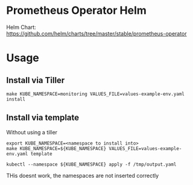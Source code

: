 Prometheus Operator Helm
=========================

Helm Chart: https://github.com/helm/charts/tree/master/stable/prometheus-operator


# Usage

## Install via Tiller

```
make KUBE_NAMESPACE=monitoring VALUES_FILE=values-example-env.yaml install
```

## Install via template
Without using a tiller

```
export KUBE_NAMESPACE=<namespace to install into>
make KUBE_NAMESPACE=${KUBE_NAMESPACE} VALUES_FILE=values-example-env.yaml template

kubectl --namespace ${KUBE_NAMESPACE} apply -f /tmp/output.yaml
```

THis doesnt work, the namespaces are not inserted correctly

